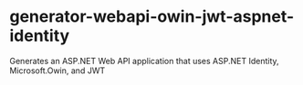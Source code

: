 # generator-webapi-owin-jwt-aspnet-identity
Generates an ASP.NET Web API application that uses ASP.NET Identity, Microsoft.Owin, and JWT
